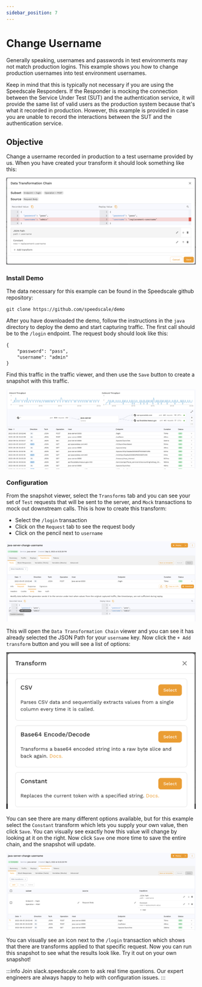 ```yaml
---
sidebar_position: 7
---
```


# Change Username

Generally speaking, usernames and passwords in test environments may not match production logins. This example shows you how to change production usernames into test environment usernames.

Keep in mind that this is typically not necessary if you are using the Speedscale Responders. If the Responder is mocking the connection between the Service Under Test (SUT) and the authentication service, it will provide the same list of valid users as the production system because that's what it recorded in production. However, this example is provided in case you are unable to record the interactions between the SUT and  the authentication service.

## Objective

Change a username recorded in production to a test username provided by us. When you have created your transform it should look something like this:

![Transform](change-login-transform.png)

### Install Demo

The data necessary for this example can be found in the Speedscale github repository:

```
git clone https://github.com/speedscale/demo
```

After you have downloaded the demo, follow the instructions in the `java` directory to deploy the demo and start capturing traffic. The first call should be to the `/login` endpoint. The request body should look like this:

```
{
    "password": "pass",
    "username": "admin"
}
```

Find this traffic in the traffic viewer, and then use the `Save` button to create a snapshot with this traffic.

![Traffic Viewer](change-login-traffic.png)

### Configuration

From the snapshot viewer, select the `Transforms` tab and you can see your set of `Test` requests that will be sent to the server, and `Mock` transactions to mock out downstream calls. This is how to create this transform:
* Select the `/login` transaction
* Click on the `Request` tab to see the request body
* Click on the pencil next to `username`

![Select](change-login-select.png)

This will open the `Data Transformation Chain` viewer and you can see it has already selected the JSON Path for your `username` key. Now click the `+ Add transform` button and you will see a list of options:

![Transform List](change-login-transform-list.png)

You can see there are many different options available, but for this example select the `Constant` transform which lets you supply your own value, then click `Save`. You can visually see exactly how this value will change by looking at it on the right. Now click `Save` one more time to save the entire chain, and the snapshot will update.

![Transform Chains](change-login-transform-chains.png)

You can visually see an icon next to the `/login` transaction which shows that there are transforms applied to that specific request. Now you can run this snapshot to see what the results look like. Try it out on your own snapshot!

:::info
Join slack.speedscale.com to ask real time questions. Our expert engineers are always happy to help with configuration issues.
:::
